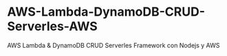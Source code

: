 # AWS-Lambda-DynamoDB-CRUD-Serverles-AWS
AWS Lambda &amp; DynamoDB CRUD  Serverles Framework con Nodejs y AWS
